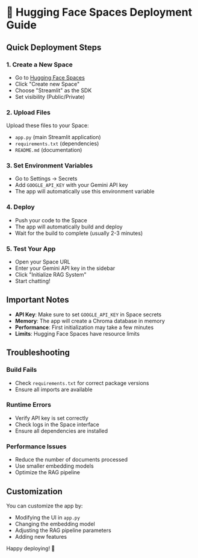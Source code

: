 # 🚀 Hugging Face Spaces Deployment Guide

## Quick Deployment Steps

### 1. Create a New Space

- Go to [Hugging Face Spaces](https://huggingface.co/spaces)
- Click "Create new Space"
- Choose "Streamlit" as the SDK
- Set visibility (Public/Private)

### 2. Upload Files

Upload these files to your Space:

- `app.py` (main Streamlit application)
- `requirements.txt` (dependencies)
- `README.md` (documentation)

### 3. Set Environment Variables

- Go to Settings → Secrets
- Add `GOOGLE_API_KEY` with your Gemini API key
- The app will automatically use this environment variable

### 4. Deploy

- Push your code to the Space
- The app will automatically build and deploy
- Wait for the build to complete (usually 2-3 minutes)

### 5. Test Your App

- Open your Space URL
- Enter your Gemini API key in the sidebar
- Click "Initialize RAG System"
- Start chatting!

## Important Notes

- **API Key**: Make sure to set `GOOGLE_API_KEY` in Space secrets
- **Memory**: The app will create a Chroma database in memory
- **Performance**: First initialization may take a few minutes
- **Limits**: Hugging Face Spaces have resource limits

## Troubleshooting

### Build Fails

- Check `requirements.txt` for correct package versions
- Ensure all imports are available

### Runtime Errors

- Verify API key is set correctly
- Check logs in the Space interface
- Ensure all dependencies are installed

### Performance Issues

- Reduce the number of documents processed
- Use smaller embedding models
- Optimize the RAG pipeline

## Customization

You can customize the app by:

- Modifying the UI in `app.py`
- Changing the embedding model
- Adjusting the RAG pipeline parameters
- Adding new features

Happy deploying! 🎉
